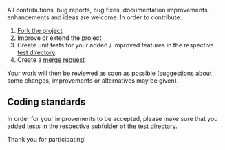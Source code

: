 All contributions, bug reports, bug fixes, documentation improvements, enhancements and ideas are welcome.
In order to contribute:

1. [Fork the project](https://gitlab.com/marvin.vanaalstparameteriser/forks/new)
2. Improve or extend the project
3. Create unit tests for your added / improved features in the respective [test directory](https://gitlab.com/marvin.vanaalstparameteriser/-/tree/master/tests).
4. Create a [merge request](https://docs.gitlab.com/ee/gitlab-basics/add-merge-request.html)

Your work will then be reviewed as soon as possible (suggestions about some changes, improvements or alternatives may be given).

## Coding standards

In order for your improvements to be accepted, please make sure that you added tests in the respective subfolder of the [test directory](https://gitlab.com/marvin.vanaalstparameteriser/-/tree/master/tests).

Thank you for participating!
